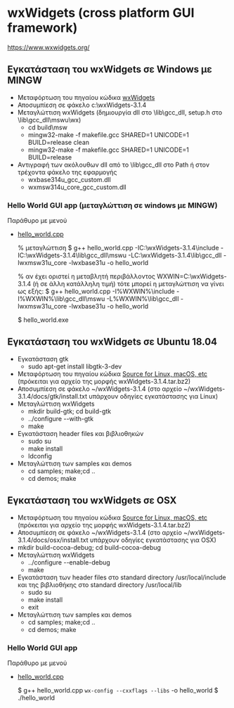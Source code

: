 # wxWidgets (cross platform GUI framework)

<https://www.wxwidgets.org/>

## Εγκατάσταση του wxWidgets σε Windows με MINGW

* Μεταφόρτωση του πηγαίου κώδικα [wxWidgets](https://www.wxwidgets.org/downloads/) 
* Αποσυμπίεση σε φάκελο c:\wxWidgets-3.1.4 
* Μεταγλώττιση wxWidgets (δημιουργία dll στο \lib\gcc_dll, setup.h στο \lib\gcc_dll\mswu\wx)
    * cd build\msw
    * mingw32-make -f makefile.gcc SHARED=1 UNICODE=1 BUILD=release clean
    * mingw32-make -f makefile.gcc SHARED=1 UNICODE=1 BUILD=release
* Αντιγραφή των ακόλουθων dll από το \lib\gcc_dll στο Path ή στον τρέχοντα φάκελο της εφαρμογής
    * wxbase314u_gcc_custom.dll
    * wxmsw314u_core_gcc_custom.dll

### Hello World GUI app (μεταγλώττιση σε windows με MINGW)

Παράθυρο με μενού

* [hello_world.cpp](./hello_world.cpp)

    % μεταγλώττιση
    $ g++ hello_world.cpp -IC:\\wxWidgets-3.1.4\\include -IC:\\wxWidgets-3.1.4\\lib\\gcc_dll\\mswu -LC:\\wxWidgets-3.1.4\\lib\\gcc_dll -lwxmsw31u_core -lwxbase31u -o hello_world
    
    % αν έχει οριστεί η μεταβλητή περιβάλλοντος WXWIN=C:\\wxWidgets-3.1.4 (ή σε άλλη κατάλληλη τιμή) τότε μπορεί η μεταγλώττιση να γίνει ως εξής:
    $ g++ hello_world.cpp -I%WXWIN%\\include -I%WXWIN%\\lib\\gcc_dll\\mswu -L%WXWIN%\\lib\\gcc_dll -lwxmsw31u_core -lwxbase31u -o hello_world
    
    $ hello_world.exe

<!--  ## Εγκατάσταση του wxWidgets σε Windows με WSL + Xterm

## Εγκατάσταση του wxWidgets σε Windows με Visual Studio  -->

## Εγκατάσταση του wxWidgets σε Ubuntu 18.04

* Εγκατάσταση gtk
    * sudo apt-get install libgtk-3-dev
* Μεταφόρτωση του πηγαίου κώδικα [Source for Linux, macOS, etc](https://www.wxwidgets.org/downloads/) (πρόκειται για αρχείο της μορφής wxWidgets-3.1.4.tar.bz2)
* Αποσυμπίεση σε φάκελο ~/wxWidgets-3.1.4 (στο αρχείο ~/wxWidgets-3.1.4/docs/gtk/install.txt υπάρχουν οδηγίες εγκατάστασης για Linux)
* Μεταγλώττιση wxWidgets
    * mkdir build-gtk; cd build-gtk
    * ../configure --with-gtk  
    * make
* Εγκατάσταση header files και βιβλιοθηκών
    * sudo su
    * make install
    * ldconfig
* Μεταγλώττιση των samples και demos
    * cd samples; make;cd ..
    * cd demos; make

## Εγκατάσταση του wxWidgets σε OSX

* Μεταφόρτωση του πηγαίου κώδικα [Source for Linux, macOS, etc](https://www.wxwidgets.org/downloads/) (πρόκειται για αρχείο της μορφής wxWidgets-3.1.4.tar.bz2)
* Αποσυμπίεση σε φάκελο ~/wxWidgets-3.1.4 (στο αρχείο ~/wxWidgets-3.1.4/docs/osx/install.txt υπάρχουν οδηγίες εγκατάστασης για OSX)
* mkdir build-cocoa-debug; cd build-cocoa-debug
* Μεταγλώττιση wxWidgets
    * ../configure --enable-debug
    * make
* Εγκατάσταση των header files στο standard directory /usr/local/include και της βιβλιοθήκης στο standard directory /usr/local/lib
    * sudo su
    * make install
    * exit
* Μεταγλώττιση των samples και demos
    * cd samples; make;cd ..
    * cd demos; make

### Hello World GUI app

Παράθυρο με μενού

* [hello_world.cpp](./hello_world.cpp)

    $ g++ hello_world.cpp  `wx-config --cxxflags --libs` -o hello_world
    $ ./hello_world